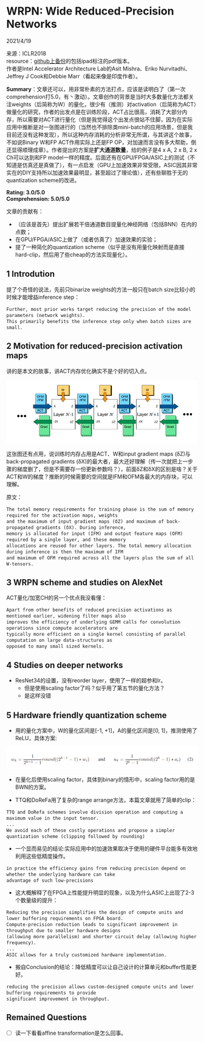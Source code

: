 # WRPN: Wide Reduced-Precision Networks  

2021/4/19  

来源：ICLR2018  
resource：[github上备份](https://github.com/YouCaiJun98/YouCaiJun98.github.io/blob/master/articles/ModelCompression/BNN/Training%20Binary%20Neural%20Networks%20with%20Real-to-Bina.pdf)的包括ipad标注的pdf版本。  
作者是Intel Accelerator Architecture Lab的Asit Mishra、Eriko Nurvitadhi、Jeffrey J Cook和Debbie Marr（看起来像是印度作者）。  

**Summary**：文章还可以，用非常朴素的方法打点，应该是读明白了（第一次comprehension打5.0，有丶激动）。文章创作的背景是当时大多数量化方法都关注weights（后简称为W）的量化，很少有（推测）对activation（后简称为ACT）做量化的研究，作者的出发点是在训练阶段，ACT占比很高，消耗了大部分内存，所以需要对ACT进行量化（但是我觉得这个出发点很站不住脚，因为在实际应用中推断是对一张图进行的（当然也不排除类mini-batch的应用场景，但是我目前还没有这种发现），所以这种内存消耗的分析非常无所谓，与其讲这个故事，不如说Binary W和FP ACT作用实际上还是FP OP，对加速而言没有多大帮助，倒还显得顺理成章）。作者提出的方案是**扩大通道数量**，给的例子是4 x A, 2 x B, 2 x Ch可以达到和FP model一样的精度。后面还有在GPU/FPGA/ASIC上的测试（不知道是仿真还是真做了），有一点启发（GPU上加速效果非常受限，ASIC因其非常实在的DIY支持所以加速效果最明显，甚至超过了理论值），还有些聊胜于无的quantization scheme的改进。  

**Rating: 3.0/5.0**  
**Comprehension: 5.0/5.0**  

文章的贡献有：  
* （应该是首先）提出扩展若干倍通道数目提量化神经网络（包括BNN）在内的点数；  
* 在GPU/FPGA/ASIC上做了（或者仿真了）加速效果的实验；  
* 提了一种简化的quantization scheme（似乎是没有用量化映射而是直接hard-clip，然后用了些cheap的方法实现量化）。  
 

## 1 Introdution  
提了个奇怪的说法，先前只binarize weights的方法一般只在batch size比较小的时候才能增益inference step：  

```  
Further, most prior works target reducing the precision of the model parameters (network weights). 
This primarily benefits the inference step only when batch sizes are small.
```  

## 2 Motivation for reduced-precision activation maps  
讲的是本文的故事，讲ACT内存优化确实不是个好的切入点。  

![](https://raw.githubusercontent.com/YouCaiJun98/MyPicBed/main/imgs/202104190001.png)  

这张图还有点用，说训练时内存占用是ACT、W和input gradient maps (δZ)与back-propagated gradients (δX)的最大者，最大还好理解（传一次就把上一步骤的梯度删了，但是不需要存一份更新参数吗？），前面δZ和δX的区别是啥？关于ACT和W的梯度？推断的时候需要的空间就是IFM和OFM各最大的内存块，可以理解。  

原文：  

```  
The total memory requirements for training phase is the sum of memory required for the activation maps, weights 
and the maximum of input gradient maps (δZ) and maximum of back-propagated gradients (δX). During inference, 
memory is allocated for input (IFM) and output feature maps (OFM) required by a single layer, and these memory 
allocations are reused for other layers. The total memory allocation during inference is then the maximum of IFM 
and maximum of OFM required across all the layers plus the sum of all W-tensors.
```  

## 3 WRPN scheme and studies on AlexNet  
ACT量化/加宽CH的另一个优点我没看懂：  

```  
Apart from other benefits of reduced precision activations as mentioned earlier, widening filter maps also 
improves the efficiency of underlying GEMM calls for convolution operations since compute accelerators are 
typically more efficient on a single kernel consisting of parallel computation on large data-structures as 
opposed to many small sized kernels.
```  
## 4 Studies on deeper networks  
* ResNet34的设置，没有reorder layer，使用了一样的超参和lr。  
    * 但是使用scaling factor了吗？似乎用了第五节的量化方法？
    * 是这样没错  

## 5 Hardware friendly quantization scheme  
* 用的量化方案中，W的量化区间是[-1, +1]，A的量化区间是[0, 1]，推测使用了ReLU，具体方案:  

![](https://raw.githubusercontent.com/YouCaiJun98/MyPicBed/main/imgs/202104190002.png)  

* 在量化后使用scaling factor，具体到binary的情形中，scaling factor用的是BWN的方案。  

* TTQ和DoReFa用了复杂的range arrange方法，本篇文章就用了简单的clip：  

```  
TTQ and DoRefa schemes involve division operation and computing a maximum value in the input tensor.
...  
We avoid each of these costly operations and propose a simpler quantization scheme (clipping followed by rounding)
```  

* 一个显而易见的结论:实际应用中的加速效果取决于使用的硬件平台能多有效地利用这些低精度操作。    

```  
in practice the efficiency gains from reducing precision depend on whether the underlying hardware can take 
advantage of such low-precisions
```  
* 这大概解释了在FPGA上性能提升明显的现象，以及为什么ASIC上出现了2-3个数量级的提升：  

```  
Reducing the precision simplifies the design of compute units and lower buffering requirements on FPGA board. 
Compute-precision reduction leads to significant improvement in throughput due to smaller hardware designs 
(allowing more parallelism) and shorter circuit delay (allowing higher frequency).
...
ASIC allows for a truly customized hardware implementation.
```  

* 搬自Conclusion的结论：降低精度可以让自己设计的计算单元和buffer性能更好。  

```  
reducing the precision allows custom-designed compute units and lower buffering requirements to provide 
significant improvement in throughput.
```  

## Remained Questions
- [ ] 读一下看看affine transformation是怎么回事。    


